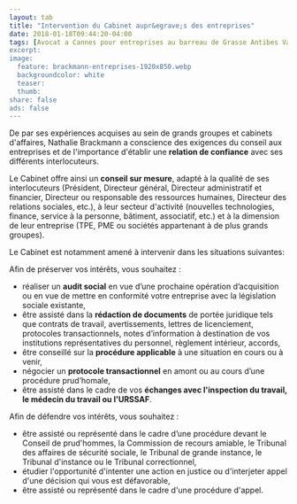 ```yaml
---
layout: tab
title: "Intervention du Cabinet aupr&egrave;s des entreprises"
date: 2018-01-18T09:44:20-04:00
tags: [Avocat a Cannes pour entreprises au barreau de Grasse Antibes Valbonne Mougins Biot Vallauris Sophia Antipolis Nice Cannes Nathalie Brackmann droit travail droit social PACA Cote d'Azur Lawyer]
excerpt:
image:
  feature: brackmann-entreprises-1920x850.webp
  backgroundcolor: white
  teaser:
  thumb:
share: false
ads: false
---
```


<p>De par ses exp&eacute;riences acquises au sein de grands groupes et cabinets d'affaires, Nathalie Brackmann a conscience des exigences du conseil aux entreprises et de l'importance d'&eacute;tablir une <strong>relation de confiance</strong> avec ses diff&eacute;rents interlocuteurs.</p>
<p>Le Cabinet offre ainsi un <strong>conseil sur mesure</strong>, adapt&eacute; &agrave; la qualit&eacute; de ses interlocuteurs (Pr&eacute;sident, Directeur g&eacute;n&eacute;ral, Directeur administratif et financier, Directeur ou responsable des ressources humaines, Directeur des relations sociales, etc.), &agrave; leur secteur d'activit&eacute; (nouvelles technologies, finance, service &agrave; la personne, b&acirc;timent, associatif, etc.) et &agrave; la dimension de leur entreprise (TPE, PME ou soci&eacute;t&eacute;s appartenant &agrave; de plus grands groupes).</p>
<p>Le Cabinet est notamment amen&eacute; &agrave; intervenir dans les situations suivantes:</p>
<p>Afin de pr&eacute;server vos int&eacute;r&ecirc;ts, vous souhaitez :</p>
<ul>
<li>r&eacute;aliser un <strong>audit social</strong> en vue d&rsquo;une prochaine op&eacute;ration d&rsquo;acquisition ou en vue de mettre en conformit&eacute; votre entreprise avec la l&eacute;gislation sociale existante,</li>
<li>&ecirc;tre assist&eacute; dans la <strong>r&eacute;daction de documents</strong> de port&eacute;e juridique tels que contrats de travail, avertissements, lettres de licenciement, protocoles transactionnels, notes d&rsquo;information &agrave; destination de vos institutions repr&eacute;sentatives du personnel, r&egrave;glement int&eacute;rieur, accords,</li>
<li>&ecirc;tre conseill&eacute; sur la <strong>proc&eacute;dure applicable</strong> &agrave; une situation en cours ou &agrave; venir,</li>
<li>n&eacute;gocier un <strong>protocole transactionnel</strong> en amont ou au cours d&rsquo;une proc&eacute;dure prud&rsquo;homale,</li>
<li>&ecirc;tre assist&eacute; dans le cadre de vos <strong>&eacute;changes avec l'inspection du travail, le m&eacute;decin du travail ou l'URSSAF</strong>.</li>
</ul>
<p>Afin de d&eacute;fendre vos int&eacute;r&ecirc;ts, vous souhaitez :</p>
<ul>
<li>&ecirc;tre assist&eacute; ou repr&eacute;sent&eacute; dans le cadre d&rsquo;une proc&eacute;dure devant le Conseil de prud'hommes, la Commission de recours amiable, le Tribunal des affaires de s&eacute;curit&eacute; sociale, le Tribunal de grande instance, le Tribunal d'instance ou le Tribunal correctionnel,</li>
<li>&eacute;tudier l'opportunit&eacute; d'intenter une action en justice ou d'interjeter appel d'une d&eacute;cision qui vous est d&eacute;favorable,</li>
<li>&ecirc;tre assist&eacute; ou repr&eacute;sent&eacute; dans le cadre d'une proc&eacute;dure d'appel.</li>
</ul>